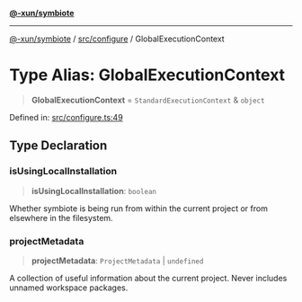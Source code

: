 [**@-xun/symbiote**](../../../README.md)

***

[@-xun/symbiote](../../../README.md) / [src/configure](../README.md) / GlobalExecutionContext

# Type Alias: GlobalExecutionContext

> **GlobalExecutionContext** = `StandardExecutionContext` & `object`

Defined in: [src/configure.ts:49](https://github.com/Xunnamius/symbiote/blob/bf93fc6ee8086ef7d92447ad716f3811a334edee/src/configure.ts#L49)

## Type Declaration

### isUsingLocalInstallation

> **isUsingLocalInstallation**: `boolean`

Whether symbiote is being run from within the current project or from
elsewhere in the filesystem.

### projectMetadata

> **projectMetadata**: `ProjectMetadata` \| `undefined`

A collection of useful information about the current project. Never
includes unnamed workspace packages.
